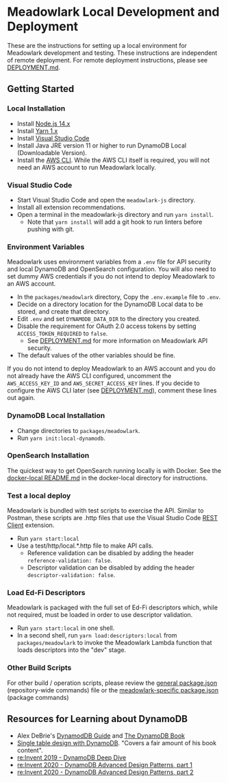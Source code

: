 # Meadowlark Local Development and Deployment

These are the instructions for setting up a local environment for Meadowlark
development and testing. These instructions are independent of remote
deployment. For remote deployment instructions, please see
[DEPLOYMENT.md](DEPLOYMENT.md).

## Getting Started

### Local Installation

* Install [Node.js 14.x](https://nodejs.org/en/download/releases/)
* Install [Yarn 1.x](https://classic.yarnpkg.com/lang/en/)
* Install [Visual Studio Code](https://code.visualstudio.com/)
* Install Java JRE version 11 or higher to run DynamoDB Local (Downloadable
  Version).
* Install the [AWS
  CLI](https://docs.aws.amazon.com/cli/latest/userguide/getting-started-install.html).
  While the AWS CLI itself is required, you will not need an AWS account to run
  Meadowlark locally.

### Visual Studio Code

* Start Visual Studio Code and open the `meadowlark-js` directory.
* Install all extension recommendations.
* Open a terminal in the meadowlark-js directory and run `yarn install`.
  * Note that `yarn install` will add a git hook to run linters before pushing
    with git.

### Environment Variables

Meadowlark uses environment variables from a `.env` file for API security and
local DynamoDB and OpenSearch configuration. You will also need to set dummy
AWS credentials if you do not intend to deploy Meadowlark to an AWS account.

* In the `packages/meadowlark` directory, Copy the `.env.example` file to
  `.env`.
* Decide on a directory location for the DynamoDB Local data to be stored, and
  create that directory.
* Edit `.env` and set `DYNAMODB_DATA_DIR` to the directory you created.
* Disable the requirement for OAuth 2.0 access tokens by setting
  `ACCESS_TOKEN_REQUIRED` to `false`.
  * See [DEPLOYMENT.md](DEPLOYMENT.md) for more information on Meadowlark API
    security.
* The default values of the other variables should be fine.

If you do not intend to deploy Meadowlark to an AWS account and you do not
already have the AWS CLI configured, uncomment the `AWS_ACCESS_KEY_ID` and
`AWS_SECRET_ACCESS_KEY` lines. If you decide to configure the AWS CLI later (see
[DEPLOYMENT.md](DEPLOYMENT.md)), comment these lines out again.

### DynamoDB Local Installation

* Change directories to `packages/meadowlark`.
* Run `yarn init:local-dynamodb`.

### OpenSearch Installation

The quickest way to get OpenSearch running locally is with Docker. See the
[docker-local README.md](docker-local/readme.md) in the docker-local directory
for instructions.

### Test a local deploy

Meadowlark is bundled with test scripts to exercise the API. Similar to Postman,
these scripts are .http files that use the Visual Studio Code [REST
Client](https://marketplace.visualstudio.com/items?itemName=humao.rest-client)
extension.

* Run `yarn start:local`
* Use a test/http/local.*.http file to make API calls.
  * Reference validation can be disabled by adding the header
    `reference-validation: false`.
  * Descriptor validation can be disabled by adding the header
    `descriptor-validation: false`.

### Load Ed-Fi Descriptors

Meadowlark is packaged with the full set of Ed-Fi descriptors which, while not
required, must be loaded in order to use descriptor validation.

* Run `yarn start:local` in one shell.
* In a second shell, run `yarn load:descriptors:local` from
  `packages/meadowlark` to invoke the Meadowlark Lambda function that loads
  descriptors into the "dev" stage.

### Other Build Scripts

For other build / operation scripts, please review the [general
package.json](package.json) (repository-wide commands) file or the
[meadowlark-specific package.json](packages/meadowlark/package.json) (package
commands)

## Resources for Learning about DynamoDB

* Alex DeBrie's [DynamodDB Guide](https://www.dynamodbguide.com/) and [The
  DynamoDB Book](https://www.dynamodbbook.com/)
* [Single table design with
  DynamoDB](https://www.youtube.com/watch?v=BnDKD_Zv0og). "Covers a fair amount
  of his book content".
* [re:Invent 2019 - DynamoDB Deep
  Dive](https://www.youtube.com/watch?v=6yqfmXiZTlM)
* [re:Invent 2020 - DynamoDB Advanced Design Patterns, part
  1](https://www.youtube.com/watch?v=MF9a1UNOAQo)
* [re:Invent 2020 - DynamoDB Advanced Design Patterns, part
  2](https://www.youtube.com/watch?v=_KNrRdWD25M)
